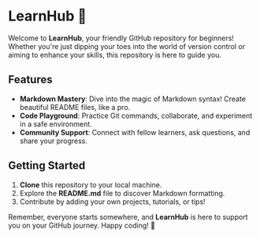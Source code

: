 # LearnHub 🌟

Welcome to **LearnHub**, your friendly GitHub repository for beginners! Whether you're just dipping your toes into the world of version control or aiming to enhance your skills, this repository is here to guide you.

## Features

- **Markdown Mastery**: Dive into the magic of Markdown syntax! Create beautiful README files, like a pro.
- **Code Playground**: Practice Git commands, collaborate, and experiment in a safe environment.
- **Community Support**: Connect with fellow learners, ask questions, and share your progress.

## Getting Started

1. **Clone** this repository to your local machine.
2. Explore the **README.md** file to discover Markdown formatting.
3. Contribute by adding your own projects, tutorials, or tips!

Remember, everyone starts somewhere, and **LearnHub** is here to support you on your GitHub journey. Happy coding! 🚀
